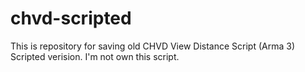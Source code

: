 # chvd-scripted
This is repository for saving old CHVD View Distance Script (Arma 3) Scripted verision. I'm not own this script.
